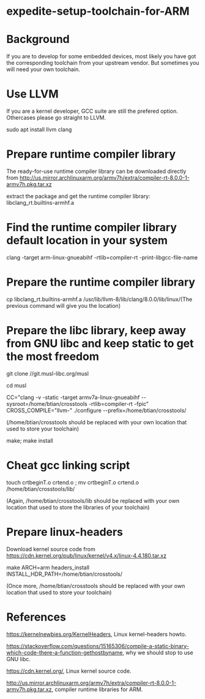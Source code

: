 # expedite-setup-toolchain-for-ARM

# Background

If you are to develop for some embedded devices, most likely you have got the corresponding toolchain from your upstream vendor. But sometimes you will need your own toolchain.

# Use LLVM

If you are a kernel developer, GCC suite are still the prefered option. Othercases please go straight to LLVM.

sudo apt install llvm clang

# Prepare runtime compiler library

The ready-for-use runtime compiler library can be downloaded directly from http://us.mirror.archlinuxarm.org/armv7h/extra/compiler-rt-8.0.0-1-armv7h.pkg.tar.xz

extract the package and get the runtime compiler library: libclang_rt.builtins-armhf.a

# Find the runtime compiler library default location in your system

clang -target arm-linux-gnueabihf -rtlib=compiler-rt -print-libgcc-file-name

# Prepare the runtime compiler library

cp libclang_rt.builtins-armhf.a  /usr/lib/llvm-8/lib/clang/8.0.0/lib/linux/(The previous command will give you the location)


# Prepare the libc library, keep away from GNU libc and keep static to get the most freedom

git clone //git.musl-libc.org/musl

cd musl

CC="clang -v -static -target armv7a-linux-gnueabihf --sysroot=/home/btian/crosstools -rtlib=compiler-rt -fpic" CROSS_COMPILE="llvm-" ./configure --prefix=/home/btian/crosstools/

(/home/btian/crosstools should be replaced with your own location that used to store your toolchain)

make; make install

# Cheat gcc linking script
touch crtbeginT.o crtend.o ; mv crtbeginT.o crtend.o /home/btian/crosstools/lib/

(Again, /home/btian/crosstools/lib should be replaced with your own location that used to store the libraries of your toolchain)

# Prepare linux-headers

Download kernel source code from https://cdn.kernel.org/pub/linux/kernel/v4.x/linux-4.4.180.tar.xz

make ARCH=arm headers_install INSTALL_HDR_PATH=/home/btian/crosstools/

(Once more, /home/btian/crosstools should be replaced with your own location that used to store your toolchain)

# References

https://kernelnewbies.org/KernelHeaders, Linux kernel-headers howto.

https://stackoverflow.com/questions/15165306/compile-a-static-binary-which-code-there-a-function-gethostbyname, why we should stop to use GNU libc.

https://cdn.kernel.org/, Linux kernel source code.

http://us.mirror.archlinuxarm.org/armv7h/extra/compiler-rt-8.0.0-1-armv7h.pkg.tar.xz, compiler runtime libraries for ARM.

